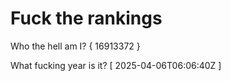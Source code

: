 # Fuck the rankings

Who the hell am I?
{ 16913372 }

What fucking year is it?
[ 2025-04-06T06:06:40Z ]
